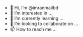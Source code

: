 - 👋 Hi, I’m @imranmailbd
- 👀 I’m interested in ...
- 🌱 I’m currently learning ...
- 💞️ I’m looking to collaborate on ...
- 📫 How to reach me ...

<!---
imranmailbd/imranmailbd is a ✨ special ✨ repository because its `README.md` (this file) appears on your GitHub profile.
You can click the Preview link to take a look at your changes.
--->
